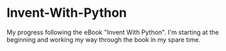 Invent-With-Python
==================

My progress following the eBook "Invent With Python".
I'm starting at the beginning and working my way through the book in my
spare time.

